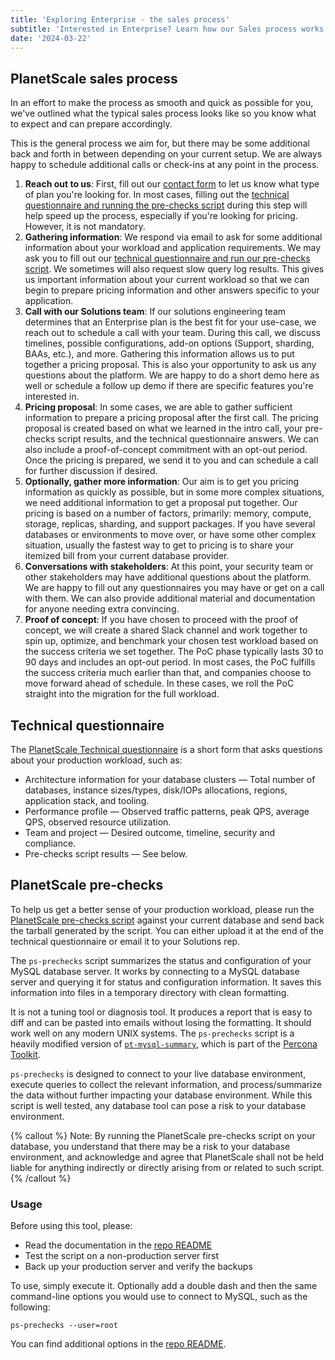 ```yaml
---
title: 'Exploring Enterprise - the sales process'
subtitle: 'Interested in Enterprise? Learn how our Sales process works.'
date: '2024-03-22'
---
```


## PlanetScale sales process

In an effort to make the process as smooth and quick as possible for you, we've outlined what the typical sales process looks like so you know what to expect and can prepare accordingly.

This is the general process we aim for, but there may be some additional back and forth in between depending on your current setup. We are always happy to schedule additional calls or check-ins at any point in the process.

1. **Reach out to us**: First, fill out our [contact form](/contact) to let us know what type of plan you're looking for. In most cases, filling out the [technical questionnaire and running the pre-checks script](#technical-questionnaire) during this step will help speed up the process, especially if you're looking for pricing. However, it is not mandatory.
2. **Gathering information**: We respond via email to ask for some additional information about your workload and application requirements. We may ask you to fill out our [technical questionnaire and run our pre-checks script](#technical-questionnaire). We sometimes will also request slow query log results. This gives us important information about your current workload so that we can begin to prepare pricing information and other answers specific to your application.
3. **Call with our Solutions team**: If our solutions engineering team determines that an Enterprise plan is the best fit for your use-case, we reach out to schedule a call with your team. During this call, we discuss timelines, possible configurations, add-on options (Support, sharding, BAAs, etc.), and more. Gathering this information allows us to put together a pricing proposal. This is also your opportunity to ask us any questions about the platform. We are happy to do a short demo here as well or schedule a follow up demo if there are specific features you're interested in.
4. **Pricing proposal**: In some cases, we are able to gather sufficient information to prepare a pricing proposal after the first call. The pricing proposal is created based on what we learned in the intro call, your pre-checks script results, and the technical questionnaire answers. We can also include a proof-of-concept commitment with an opt-out period. Once the pricing is prepared, we send it to you and can schedule a call for further discussion if desired.
5. **Optionally, gather more information**: Our aim is to get you pricing information as quickly as possible, but in some more complex situations, we need additional information to get a proposal put together. Our pricing is based on a number of factors, primarily: memory, compute, storage, replicas, sharding, and support packages. If you have several databases or environments to move over, or have some other complex situation, usually the fastest way to get to pricing is to share your itemized bill from your current database provider.
6. **Conversations with stakeholders**: At this point, your security team or other stakeholders may have additional questions about the platform. We are happy to fill out any questionnaires you may have or get on a call with them. We can also provide additional material and documentation for anyone needing extra convincing.
7. **Proof of concept**: If you have chosen to proceed with the proof of concept, we will create a shared Slack channel and work together to spin up, optimize, and benchmark your chosen test workload based on the success criteria we set together. The PoC phase typically lasts 30 to 90 days and includes an opt-out period. In most cases, the PoC fulfills the success criteria much earlier than that, and companies choose to move forward ahead of schedule. In these cases, we roll the PoC straight into the migration for the full workload.

## Technical questionnaire

The [PlanetScale Technical questionnaire](https://docs.google.com/forms/d/e/1FAIpQLSdzmtLykP8hAAqOLfAaIDy1-B5_2XFXSa1-Q5RJgX8ZvOcIvA/viewform) is a short form that asks questions about your production workload, such as:

- Architecture information for your database clusters &mdash; Total number of databases, instance sizes/types, disk/IOPs allocations, regions, application stack, and tooling.
- Performance profile &mdash; Observed traffic patterns, peak QPS, average QPS, observed resource utilization.
- Team and project &mdash; Desired outcome, timeline, security and compliance.
- Pre-checks script results &mdash; See below.

## PlanetScale pre-checks

To help us get a better sense of your production workload, please run the [PlanetScale pre-checks script](https://github.com/planetscale/ps-prechecks) against your current database and send back the tarball generated by the script. You can either upload it at the end of the technical questionnaire or email it to your Solutions rep.

The `ps-prechecks` script summarizes the status and configuration of your MySQL database server. It works by connecting to a MySQL database server and querying it for status and configuration information. It saves this information into files in a temporary directory with clean formatting.

It is not a tuning tool or diagnosis tool. It produces a report that is easy to diff and can be pasted into emails without losing the formatting. It should work well on any modern UNIX systems. The `ps-prechecks` script is a heavily modified version of [`pt-mysql-summary`](https://docs.percona.com/percona-toolkit/pt-mysql-summary.html), which is part of the [Percona Toolkit](https://docs.percona.com/percona-toolkit/index.html).

`ps-prechecks` is designed to connect to your live database environment, execute queries to collect the relevant information, and process/summarize the data without further impacting your database environment. While this script is well tested, any database tool can pose a risk to your database environment.

{% callout %}
Note: By running the PlanetScale pre-checks script on your database, you understand that there may be a risk to your database environment, and acknowledge and agree that PlanetScale shall not be held liable for anything indirectly or directly arising from or related to such script.
{% /callout %}

### Usage

Before using this tool, please:

- Read the documentation in the [repo README](https://github.com/planetscale/ps-prechecks)
- Test the script on a non-production server first
- Back up your production server and verify the backups

To use, simply execute it. Optionally add a double dash and then the same command-line options you would use to connect to MySQL, such as the following:

```
ps-prechecks --user=root
```

You can find additional options in the [repo README](https://github.com/planetscale/ps-prechecks).
